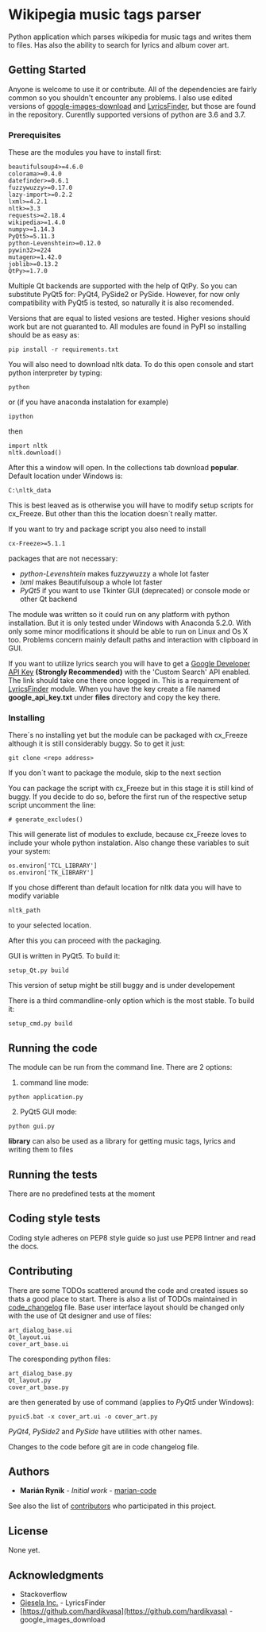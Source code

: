 # Wikipegia music tags parser

Python application which parses wikipedia for music tags and writes them to 
files. Has also the ability to search for lyrics and album cover art.

## Getting Started

Anyone is welcome to use it or contribute. All of the dependencies are fairly common so you shouldn't encounter any problems.
I also use edited versions of [google-images-download](https://github.com/hardikvasa/google-images-download) and [LyricsFinder](https://github.com/GieselaDev/LyricsFinder), but 
those are found in the repository. Curentlly supported versions of python are 3.6 and 3.7.

### Prerequisites

These are the modules you have to install first:

```
beautifulsoup4>=4.6.0
colorama>=0.4.0
datefinder>=0.6.1
fuzzywuzzy>=0.17.0
lazy-import>=0.2.2
lxml>=4.2.1
nltk>=3.3
requests>=2.18.4
wikipedia>=1.4.0
numpy>=1.14.3
PyQt5>=5.11.3
python-Levenshtein>=0.12.0
pywin32>=224
mutagen>=1.42.0
joblib>=0.13.2
QtPy>=1.7.0
```

Multiple Qt backends are supported with the help of QtPy. So you can substitute 
PyQt5 for: PyQt4, PySide2 or PySide. However, for now only compatibility with 
PyQt5 is tested, so naturally it is also recomended.

Versions that are equal to listed vesions are tested. Higher vesions should work but are not guaranted to. All modules are found in PyPI so installing should be as easy as:
```
pip install -r requirements.txt
```

You will also need to download nltk data. To do this open console and start python interpreter by typing:
```
python
```
or (if you have anaconda instalation for example)
```
ipython
```
then
```
import nltk
nltk.download()
```
After this a window will open. In the collections tab download **popular**. Default location under Windows is:
```
C:\nltk_data
```
This is best leaved as is otherwise you will have to modify setup scripts for cx_Freeze. But other than this the location doesn´t really matter.

If you want to try and package script you also need to install
```
cx-Freeze>=5.1.1
```

packages that are not necessary:
* *python-Levenshtein* makes fuzzywuzzy a whole lot faster
* *lxml* makes Beautifulsoup a whole lot faster
* *PyQt5* if you want to use Tkinter GUI (deprecated) or console mode or other Qt backend

The module was written so it could run on any platform with python installation. But it is only tested under Windows with Anaconda 5.2.0. With only some minor modifications it should be able to run on Linux and Os X too. Problems concern mainly default paths and interaction with clipboard in GUI.

If you want to utilize lyrics search you will have to get a [Google Developer API Key](https://console.developers.google.com/projectselector/apis/library/customsearch.googleapis.com/) **(Strongly Recommended)** with the 'Custom Search' API enabled. The link should take one there once logged in. This is a requirement of [LyricsFinder](https://github.com/GieselaDev/LyricsFinder) module. When you have the key create a file named **google_api_key.txt** under **files** directory and copy the key there.

### Installing

There´s no installing yet but the module can be packaged with cx_Freeze 
although it is still considerably buggy.
So to get it just:

```
git clone <repo address>
```
If you don´t want to package the module, skip to the next section

You can package the script with cx_Freeze but in this stage it is still kind of buggy. If you decide to do so, before the first run of the respective setup script uncomment the line:
```
# generate_excludes()
```
This will generate list of modules to exclude, because cx_Freeze loves to include your whole python instalation. Also change these variables to suit your system:
```
os.environ['TCL_LIBRARY']
os.environ['TK_LIBRARY']
```
If you chose different than default location for nltk data you will have to modify variable
```
nltk_path
```
to your selected location.

After this you can proceed with the packaging.

GUI is written in PyQt5. To build it:

```
setup_Qt.py build
```
This version of setup might be still buggy and is under developement

There is a third commandline-only option which is the most stable. To build it:
```
setup_cmd.py build
```

## Running the code

The module can be run from the command line. There are 2 options:
1. command line mode:
```
python application.py
```
2. PyQt5 GUI mode:
```
python gui.py
```

**library** can also be used as a library for getting music tags, lyrics and writing them to files

## Running the tests

There are no predefined tests at the moment

## Coding style tests

Coding style adheres on PEP8 style guide so just use PEP8 lintner and read the docs.

## Contributing

There are some TODOs scattered around the code and created issues so thats a good place to start. There is also a list of TODOs maintained in [code_changelog](https://github.com/marian-code/wikipedia-music-tags/blob/master/code_changelog.md) file. Base user interface layout should be changed only with the use of Qt designer and use of files:
```
art_dialog_base.ui
Qt_layout.ui
cover_art_base.ui
```
The coresponding python files:
```
art_dialog_base.py
Qt_layout.py
cover_art_base.py
```
are then generated by use of command (applies to *PyQt5* under Windows):
```
pyuic5.bat -x cover_art.ui -o cover_art.py
```
*PyQt4*, *PySide2* and *PySide* have utilities with other names.

Changes to the code before git are in code changelog file.

## Authors

* **Marián Rynik** - *Initial work* - [marian-code](https://github.com/marian-code)

See also the list of [contributors](https://github.com/your/project/contributors) who participated in this project.

## License

None yet.

## Acknowledgments

* Stackoverflow
* [Giesela Inc.](https://github.com/GieselaDev) - LyricsFinder
* [https://github.com/hardikvasa](https://github.com/hardikvasa) - google_images_download



